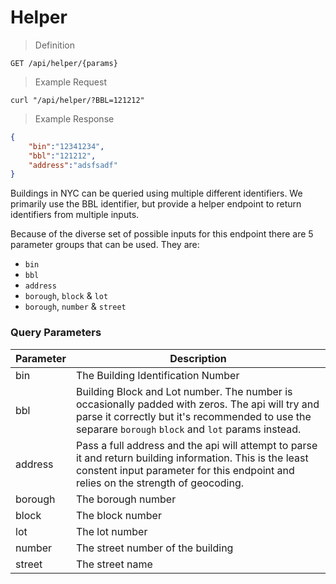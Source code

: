 # Helper

> Definition

```
GET /api/helper/{params}
```

> Example Request

```shell
curl "/api/helper/?BBL=121212"
```

> Example Response

```json
{
    "bin":"12341234",
    "bbl":"121212",
    "address":"adsfsadf"
}
```


Buildings in NYC can be queried using multiple different identifiers. We primarily use the BBL identifier, but provide a helper endpoint to return identifiers from multiple inputs.

Because of the diverse set of possible inputs for this endpoint there are 5 parameter groups that can be used. They are:

 - `bin`
 - `bbl`
 - `address`
 - `borough`, `block` & `lot`
 - `borough`, `number` & `street`

### Query Parameters

Parameter | Description
--------- | -----------
bin |  The Building Identification Number
bbl |  Building Block and Lot number. The number is occasionally padded with zeros. The api will try and parse it correctly but it's recommended to use the separare `borough` `block` and `lot` params instead.
address | Pass a full address and the api will attempt to parse it and return building information. This is the least constent input parameter for this endpoint and relies on the strength of geocoding.
borough | The borough number
block | The block number
lot | The lot number
number | The street number of the building
street | The street name


